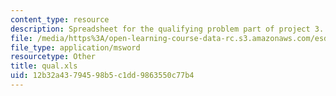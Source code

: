 ```yaml
---
content_type: resource
description: Spreadsheet for the qualifying problem part of project 3.
file: /media/https%3A/open-learning-course-data-rc.s3.amazonaws.com/esd-04j-frameworks-and-models-in-engineering-systems-engineering-system-design-spring-2007/12b32a43794598b5c1dd9863550c77b4_qual.xls
file_type: application/msword
resourcetype: Other
title: qual.xls
uid: 12b32a43-7945-98b5-c1dd-9863550c77b4
---
```

